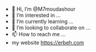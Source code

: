 - 👋 Hi, I’m @M7moudashour
- 👀 I’m interested in ...
- 🌱 I’m currently learning ...
- 💞️ I’m looking to collaborate on ...
- 📫 How to reach me ...
- my website 
<a>https://erbeh.com</a>
<!---
M7moudashour/M7moudashour is a ✨ special ✨ repository because its `README.md` (this file) appears on your GitHub profile.
You can click the Preview link to take a look at your changes.
--->
